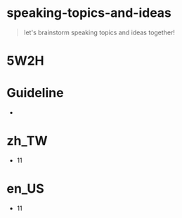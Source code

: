 # speaking-topics-and-ideas
> let's brainstorm speaking topics and ideas together!

# 5W2H

# Guideline
* 

# zh_TW
* 11

# en_US
* 11
